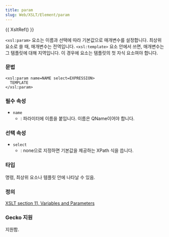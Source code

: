 ```yaml
---
title: param
slug: Web/XSLT/Element/param
---
```


{{ XsltRef() }}

`<xsl:param>` 요소는 이름과 선택에 따라 기본값으로 매개변수를 설정합니다. 최상위 요소로 쓸 때, 매개변수는 전역입니다. `<xsl:template>` 요소 안에서 쓰면, 매개변수는 그 템플릿에 대해 지역입니다. 이 경우에 요소는 템플릿의 첫 자식 요소여야 합니다.

### 문법

```
<xsl:param name=NAME select=EXPRESSION>
  TEMPLATE
</xsl:param>
```

### 필수 속성

- `name`
  - : 파라미터에 이름을 붙입니다. 이름은 QName이어야 합니다.

### 선택 속성

- `select`
  - : none으로 지정하면 기본값을 제공하는 XPath 식을 씁니다.

### 타입

명령, 최상위 요소나 템플릿 안에 나타날 수 있음.

### 정의

[XSLT section 11, Variables and Parameters](http://www.w3.org/TR/xslt#variables)

### Gecko 지원

지원함.
